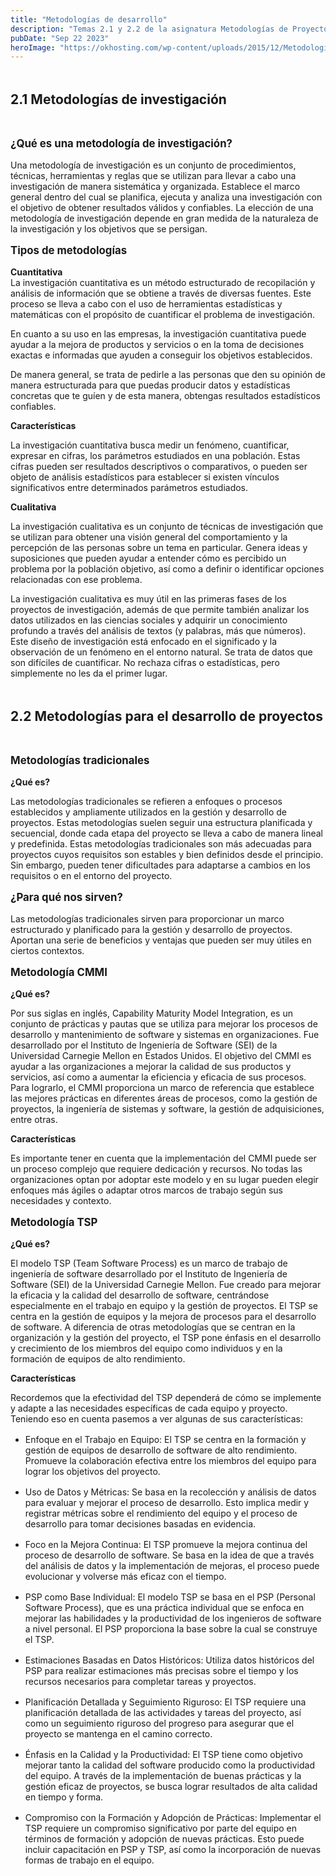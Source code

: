 ```yaml
---
title: "Metodologías de desarrollo"
description: "Temas 2.1 y 2.2 de la asignatura Metodologías de Proyectos"
pubDate: "Sep 22 2023"
heroImage: "https://okhosting.com/wp-content/uploads/2015/12/Metodologias-de-disen%CC%83o-de-software.jpg"
---
```


<style>
    h2{
        font-weight: bold;
        font-size: 1.5em;
        margin: 3rem 0;
    }
    h3{
        font-weight: bold;
        font-size: 1.2em;
        margin: 1rem 0;

    }
    strong{
        font-weight: bold;
        display: block;
    }
    li{
        margin: 1rem 0;
        
    }
</style>

<section>
    <h2>2.1 Metodologías de investigación</h3>
    <h3>¿Qué es una metodología de investigación?</h3>
    <p>
        Una metodología de investigación es un conjunto de procedimientos, técnicas, herramientas y
reglas que se utilizan para llevar a cabo una investigación de manera sistemática y organizada.
Establece el marco general dentro del cual se planifica, ejecuta y analiza una investigación con el
objetivo de obtener resultados válidos y confiables. La elección de una metodología de
investigación depende en gran medida de la naturaleza de la investigación y los objetivos que se
persigan.
    </p>
    <h3>Tipos de metodologías</h3>
    <p>
    <strong>Cuantitativa</strong>
La investigación cuantitativa es un método estructurado de recopilación y análisis de información
que se obtiene a través de diversas fuentes. Este proceso se lleva a cabo con el uso de herramientas
estadísticas y matemáticas con el propósito de cuantificar el problema de investigación.

En cuanto a su uso en las empresas, la investigación cuantitativa puede ayudar a la mejora de
productos y servicios o en la toma de decisiones exactas e informadas que ayuden a conseguir los
objetivos establecidos.

De manera general, se trata de pedirle a las personas que den su opinión de manera estructurada
para que puedas producir datos y estadísticas concretas que te guíen y de esta manera, obtengas
resultados estadísticos confiables.

</p>
<strong>Características</strong>
<p>
La investigación cuantitativa busca medir un fenómeno, cuantificar, expresar en cifras, los
parámetros estudiados en una población.
Estas cifras pueden ser resultados descriptivos o comparativos, o pueden ser objeto de análisis
estadísticos para establecer si existen vínculos significativos entre determinados parámetros
estudiados.
</p>
<strong>Cualitativa</strong>
<p>
La investigación cualitativa es un conjunto de técnicas de investigación que se utilizan para obtener
una visión general del comportamiento y la percepción de las personas sobre un tema en particular.
Genera ideas y suposiciones que pueden ayudar a entender cómo es percibido un problema por la
población objetivo, así como a definir o identificar opciones relacionadas con ese problema.

La investigación cualitativa es muy útil en las primeras fases de los proyectos de investigación,
además de que permite también analizar los datos utilizados en las ciencias sociales y adquirir un
conocimiento profundo a través del análisis de textos (y palabras, más que números).
Este diseño de investigación está enfocado en el significado y la observación de un fenómeno en
el entorno natural. Se trata de datos que son difíciles de cuantificar. No rechaza cifras o estadísticas,
pero simplemente no les da el primer lugar.

</p>

</section>

<section>
<h2>2.2 Metodologías para el desarrollo de proyectos</h2>
<h3>Metodologías tradicionales</h3>
<strong>¿Qué es?</strong>
<p>
    Las metodologías tradicionales se refieren a enfoques o procesos establecidos y ampliamente
utilizados en la gestión y desarrollo de proyectos. Estas metodologías suelen seguir una
estructura planificada y secuencial, donde cada etapa del proyecto se lleva a cabo de manera
lineal y predefinida.
Estas metodologías tradicionales son más adecuadas para proyectos cuyos requisitos son
estables y bien definidos desde el principio. Sin embargo, pueden tener dificultades para
adaptarse a cambios en los requisitos o en el entorno del proyecto.
</p>
<h3>¿Para qué nos sirven?</h3>
<p>Las metodologías tradicionales sirven para proporcionar un marco estructurado y planificado para la
gestión y desarrollo de proyectos. Aportan una serie de beneficios y ventajas que pueden ser muy
útiles en ciertos contextos.</p>
<h3>Metodología CMMI</h3>
<strong>¿Qué es?</strong>
<p>
Por sus siglas en inglés, Capability Maturity Model Integration, es un conjunto de prácticas y
pautas que se utiliza para mejorar los procesos de desarrollo y mantenimiento de software y
sistemas en organizaciones. Fue desarrollado por el Instituto de Ingeniería de Software (SEI)
de la Universidad Carnegie Mellon en Estados Unidos.
El objetivo del CMMI es ayudar a las organizaciones a mejorar la calidad de sus productos y
servicios, así como a aumentar la eficiencia y eficacia de sus procesos. Para lograrlo, el
CMMI proporciona un marco de referencia que establece las mejores prácticas en diferentes
áreas de procesos, como la gestión de proyectos, la ingeniería de sistemas y software, la
gestión de adquisiciones, entre otras.
</p>
<strong>Características</strong>
<p>
Es importante tener en cuenta que la implementación del CMMI puede ser un proceso
complejo que requiere dedicación y recursos. No todas las organizaciones optan por adoptar
este modelo y en su lugar pueden elegir enfoques más ágiles o adaptar otros marcos de
trabajo según sus necesidades y contexto.
</p>
<h3>Metodología TSP</h3>
<strong>¿Qué es?</strong>
<p>
El modelo TSP (Team Software Process) es un marco de trabajo de ingeniería de software
desarrollado por el Instituto de Ingeniería de Software (SEI) de la Universidad Carnegie
Mellon. Fue creado para mejorar la eficacia y la calidad del desarrollo de software,
centrándose especialmente en el trabajo en equipo y la gestión de proyectos.
El TSP se centra en la gestión de equipos y la mejora de procesos para el desarrollo de
software. A diferencia de otras metodologías que se centran en la organización y la gestión
del proyecto, el TSP pone énfasis en el desarrollo y crecimiento de los miembros del equipo
como individuos y en la formación de equipos de alto rendimiento.
</p>
<strong>Características</strong>
<p>
Recordemos que la efectividad del TSP dependerá de cómo se implemente y adapte a las
necesidades específicas de cada equipo y proyecto. Teniendo eso en cuenta pasemos a ver
algunas de sus características:

<ul>
    <li>
        Enfoque en el Trabajo en Equipo: El TSP se centra en la formación y gestión de equipos de
        desarrollo de software de alto rendimiento. Promueve la colaboración efectiva entre los
        miembros del equipo para lograr los objetivos del proyecto.
    </li>
    <li>
        Uso de Datos y Métricas: Se basa en la recolección y análisis de datos para evaluar y
        mejorar el proceso de desarrollo. Esto implica medir y registrar métricas sobre el rendimiento
        del equipo y el proceso de desarrollo para tomar decisiones basadas en evidencia.
    </li>
    <li>
        Foco en la Mejora Continua: El TSP promueve la mejora continua del proceso de
        desarrollo de software. Se basa en la idea de que a través del análisis de datos y la
        implementación de mejoras, el proceso puede evolucionar y volverse más eficaz con el
        tiempo.
    </li>
    <li>
        PSP como Base Individual: El modelo TSP se basa en el PSP (Personal Software Process),
        que es una práctica individual que se enfoca en mejorar las habilidades y la productividad de
        los ingenieros de software a nivel personal. El PSP proporciona la base sobre la cual se
        construye el TSP.
    </li>
    <li>
        Estimaciones Basadas en Datos Históricos: Utiliza datos históricos del PSP para realizar
        estimaciones más precisas sobre el tiempo y los recursos necesarios para completar tareas y
        proyectos.
    </li>
    <li>
        Planificación Detallada y Seguimiento Riguroso: El TSP requiere una planificación
        detallada de las actividades y tareas del proyecto, así como un seguimiento riguroso del
        progreso para asegurar que el proyecto se mantenga en el camino correcto.
    </li>
    <li>
        Énfasis en la Calidad y la Productividad: El TSP tiene como objetivo mejorar tanto la
        calidad del software producido como la productividad del equipo. A través de la
        implementación de buenas prácticas y la gestión eficaz de proyectos, se busca lograr
        resultados de alta calidad en tiempo y forma.
    </li>
    <li>
        Compromiso con la Formación y Adopción de Prácticas: Implementar el TSP requiere un
        compromiso significativo por parte del equipo en términos de formación y adopción de
        nuevas prácticas. Esto puede incluir capacitación en PSP y TSP, así como la incorporación de
        nuevas formas de trabajo en el equipo.
    </li>
</ul>
</p>
</section>
